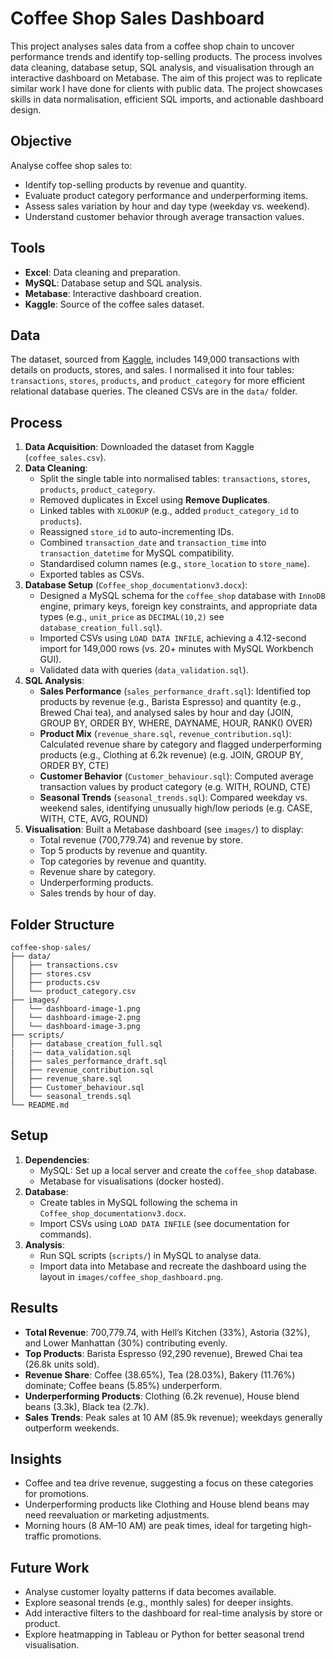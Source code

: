 # Coffee Shop Sales Dashboard

This project analyses sales data from a coffee shop chain to uncover performance trends and identify top-selling products. The process involves data cleaning, database setup, SQL analysis, and visualisation through an interactive dashboard on Metabase. The aim of this project was to replicate similar work I have done for clients with public data. The project showcases skills in data normalisation, efficient SQL imports, and actionable dashboard design.


## Objective
Analyse coffee shop sales to:
- Identify top-selling products by revenue and quantity.
- Evaluate product category performance and underperforming items.
- Assess sales variation by hour and day type (weekday vs. weekend).
- Understand customer behavior through average transaction values.

## Tools
- **Excel**: Data cleaning and preparation.
- **MySQL**: Database setup and SQL analysis.
- **Metabase**: Interactive dashboard creation.
- **Kaggle**: Source of the coffee sales dataset.

## Data
The dataset, sourced from [Kaggle](https://www.kaggle.com/datasets/ahmedabbas757/coffee-sales), includes 149,000 transactions with details on products, stores, and sales. I normalised it into four tables: `transactions`, `stores`, `products`, and `product_category` for more efficient relational database queries. The cleaned CSVs are in the `data/` folder.

## Process
1. **Data Acquisition**: Downloaded the dataset from Kaggle (`coffee_sales.csv`).
2. **Data Cleaning**:
   - Split the single table into normalised tables: `transactions`, `stores`, `products`, `product_category`.
   - Removed duplicates in Excel using **Remove Duplicates**.
   - Linked tables with `XLOOKUP` (e.g., added `product_category_id` to `products`).
   - Reassigned `store_id` to auto-incrementing IDs.
   - Combined `transaction_date` and `transaction_time` into `transaction_datetime` for MySQL compatibility.
   - Standardised column names (e.g., `store_location` to `store_name`).
   - Exported tables as CSVs.
3. **Database Setup** (`Coffee_shop_documentationv3.docx`):
   - Designed a MySQL schema for the `coffee_shop` database with `InnoDB` engine, primary keys, foreign key constraints, and appropriate data types (e.g., `unit_price` as `DECIMAL(10,2)` see `database_creation_full.sql`).
   - Imported CSVs using `LOAD DATA INFILE`, achieving a 4.12-second import for 149,000 rows (vs. 20+ minutes with MySQL Workbench GUI).
   - Validated data with queries (`data_validation.sql`).
4. **SQL Analysis**:
   - **Sales Performance** (`sales_performance_draft.sql`): Identified top products by revenue (e.g., Barista Espresso) and quantity (e.g., Brewed Chai tea), and analysed sales by hour and day (JOIN, GROUP BY, ORDER BY, WHERE, DAYNAME, HOUR, RANK() OVER) 
   - **Product Mix** (`revenue_share.sql`, `revenue_contribution.sql`): Calculated revenue share by category and flagged underperforming products (e.g., Clothing at 6.2k revenue) (e.g. JOIN, GROUP BY, ORDER BY, CTE)
   - **Customer Behavior** (`Customer_behaviour.sql`): Computed average transaction values by product category (e.g. WITH, ROUND, CTE)
   - **Seasonal Trends** (`seasonal_trends.sql`): Compared weekday vs. weekend sales, identifying unusually high/low periods (e.g. CASE, WITH, CTE, AVG, ROUND)
5. **Visualisation**: Built a Metabase dashboard (see `images/`) to display:
   - Total revenue (700,779.74) and revenue by store.
   - Top 5 products by revenue and quantity.
   - Top categories by revenue and quantity.
   - Revenue share by category.
   - Underperforming products.
   - Sales trends by hour of day.

## Folder Structure
```
coffee-shop-sales/
├── data/
│   ├── transactions.csv
│   ├── stores.csv
│   ├── products.csv
│   └── product_category.csv
├── images/
│   └── dashboard-image-1.png
│   └── dashboard-image-2.png
│   └── dashboard-image-3.png
├── scripts/
│   ├── database_creation_full.sql
|   |── data_validation.sql
│   ├── sales_performance_draft.sql
│   ├── revenue_contribution.sql
│   ├── revenue_share.sql
│   ├── Customer_behaviour.sql
│   └── seasonal_trends.sql
└── README.md
```

## Setup
1. **Dependencies**:
   - MySQL: Set up a local server and create the `coffee_shop` database.
   - Metabase for visualisations (docker hosted).
2. **Database**:
   - Create tables in MySQL following the schema in `Coffee_shop_documentationv3.docx`.
   - Import CSVs using `LOAD DATA INFILE` (see documentation for commands).
3. **Analysis**:
   - Run SQL scripts (`scripts/`) in MySQL to analyse data.
   - Import data into Metabase and recreate the dashboard using the layout in `images/coffee_shop_dashboard.png`.

## Results
- **Total Revenue**: 700,779.74, with Hell’s Kitchen (33%), Astoria (32%), and Lower Manhattan (30%) contributing evenly.
- **Top Products**: Barista Espresso (92,290 revenue), Brewed Chai tea (26.8k units sold).
- **Revenue Share**: Coffee (38.65%), Tea (28.03%), Bakery (11.76%) dominate; Coffee beans (5.85%) underperform.
- **Underperforming Products**: Clothing (6.2k revenue), House blend beans (3.3k), Black tea (2.7k).
- **Sales Trends**: Peak sales at 10 AM (85.9k revenue); weekdays generally outperform weekends.

## Insights
- Coffee and tea drive revenue, suggesting a focus on these categories for promotions.
- Underperforming products like Clothing and House blend beans may need reevaluation or marketing adjustments.
- Morning hours (8 AM–10 AM) are peak times, ideal for targeting high-traffic promotions.

## Future Work
- Analyse customer loyalty patterns if data becomes available.
- Explore seasonal trends (e.g., monthly sales) for deeper insights.
- Add interactive filters to the dashboard for real-time analysis by store or product.
- Explore heatmapping in Tableau or Python for better seasonal trend visualisation.
